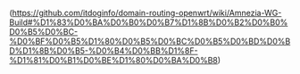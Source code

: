 (https://github.com/itdoginfo/domain-routing-openwrt/wiki/Amnezia-WG-Build#%D1%83%D0%BA%D0%B0%D0%B7%D1%8B%D0%B2%D0%B0%D0%B5%D0%BC-%D0%BF%D0%B5%D1%80%D0%B5%D0%BC%D0%B5%D0%BD%D0%BD%D1%8B%D0%B5-%D0%B4%D0%BB%D1%8F-%D1%81%D0%B1%D0%BE%D1%80%D0%BA%D0%B8)
